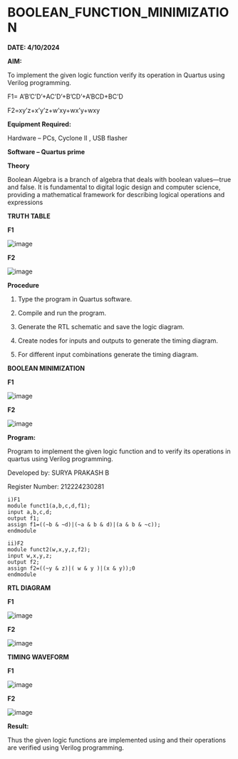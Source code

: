 # BOOLEAN_FUNCTION_MINIMIZATION
**DATE: 4/10/2024**

**AIM:**

To implement the given logic function verify its operation in Quartus using Verilog programming.

F1= A’B’C’D’+AC’D’+B’CD’+A’BCD+BC’D 

F2=xy’z+x’y’z+w’xy+wx’y+wxy

**Equipment Required:**

Hardware – PCs, Cyclone II , USB flasher

**Software – Quartus prime**

**Theory**

Boolean Algebra is a branch of algebra that deals with boolean values—true and false. It is fundamental to digital logic design and computer science, providing a mathematical framework for describing logical operations and expressions

**TRUTH TABLE**

**F1**

![image](https://github.com/user-attachments/assets/c1a358dd-9b50-403d-8126-7fac8ea60ac2)

**F2**

![image](https://github.com/user-attachments/assets/fabd3db2-a2df-4ab6-b000-23799cdedefa)

**Procedure**

1.	Type the program in Quartus software.

2.	Compile and run the program.

3.	Generate the RTL schematic and save the logic diagram.

4.	Create nodes for inputs and outputs to generate the timing diagram.

5.	For different input combinations generate the timing diagram.

**BOOLEAN MINIMIZATION**

**F1**

![image](https://github.com/user-attachments/assets/1a0727dc-e813-4b66-898c-1c4730f8176b)

**F2**

![image](https://github.com/user-attachments/assets/b59d8e3a-22d4-4fd3-bfac-30d469fe52ae)

**Program:**

Program to implement the given logic function and to verify its operations in quartus using Verilog programming. 

Developed by: SURYA PRAKASH B

Register Number: 212224230281
```
i)F1
module funct1(a,b,c,d,f1);
input a,b,c,d;
output f1;
assign f1=((~b & ~d)|(~a & b & d)|(a & b & ~c));
endmodule

ii)F2
module funct2(w,x,y,z,f2);
input w,x,y,z;
output f2;
assign f2=((~y & z)|( w & y )|(x & y));0
endmodule
```
**RTL DIAGRAM**

**F1**

![image](https://github.com/user-attachments/assets/a62a2ed4-e5dd-4eb1-9284-dd63c6047cf4)

**F2**

![image](https://github.com/user-attachments/assets/9ea258b7-0118-4230-beb1-386ad14ad80f)

**TIMING WAVEFORM**

**F1**

![image](https://github.com/user-attachments/assets/a1f33d10-e65d-4475-82c2-ca7afe419af2)

**F2**

![image](https://github.com/user-attachments/assets/122e0e89-19fb-47f5-a965-d4811318a682)


**Result:**

Thus the given logic functions are implemented using and their operations are verified using Verilog programming.

